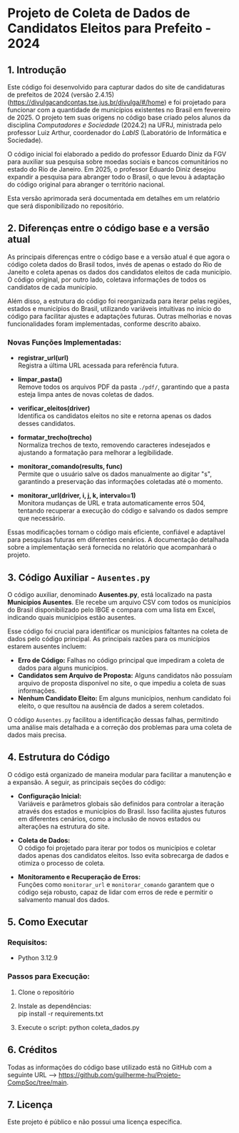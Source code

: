 # Projeto de Coleta de Dados de Candidatos Eleitos para Prefeito - 2024

## 1. Introdução

Este código foi desenvolvido para capturar dados do site de candidaturas de prefeitos de 2024 (versão 2.4.15) (https://divulgacandcontas.tse.jus.br/divulga/#/home) e foi projetado para funcionar com a quantidade de municípios existentes no Brasil em fevereiro de 2025. O projeto tem suas origens no código base criado pelos alunos da disciplina *Computadores e Sociedade* (2024.2) na UFRJ, ministrada pelo professor Luiz Arthur, coordenador do *LabIS* (Laboratório de Informática e Sociedade).

O código inicial foi elaborado a pedido do professor Eduardo Diniz da FGV para auxiliar sua pesquisa sobre moedas sociais e bancos comunitários no estado do Rio de Janeiro. Em 2025, o professor Eduardo Diniz desejou expandir a pesquisa para abranger todo o Brasil, o que levou à adaptação do código original para abranger o território nacional. 

Esta versão aprimorada será documentada em detalhes em um relatório que será disponibilizado no repositório.

## 2. Diferenças entre o código base e a versão atual

As principais diferenças entre o código base e a versão atual é que agora o código coleta dados do Brasil todos, invés de apenas o estado do Rio de Janeito e coleta apenas os dados dos candidatos eleitos de cada município. O código original, por outro lado, coletava informações de todos os candidatos de cada município.

Além disso, a estrutura do código foi reorganizada para iterar pelas regiões, estados e municípios do Brasil, utilizando variáveis intuitivas no início do código para facilitar ajustes e adaptações futuras. Outras melhorias e novas funcionalidades foram implementadas, conforme descrito abaixo.

### Novas Funções Implementadas:

- **registrar_url(url)**  
  Registra a última URL acessada para referência futura.

- **limpar_pasta()**  
  Remove todos os arquivos PDF da pasta `./pdf/`, garantindo que a pasta esteja limpa antes de novas coletas de dados.

- **verificar_eleitos(driver)**  
  Identifica os candidatos eleitos no site e retorna apenas os dados desses candidatos.

- **formatar_trecho(trecho)**  
  Normaliza trechos de texto, removendo caracteres indesejados e ajustando a formatação para melhorar a legibilidade.

- **monitorar_comando(results, func)**  
  Permite que o usuário salve os dados manualmente ao digitar "s", garantindo a preservação das informações coletadas até o momento.

- **monitorar_url(driver, i, j, k, intervalo=1)**  
  Monitora mudanças de URL e trata automaticamente erros 504, tentando recuperar a execução do código e salvando os dados sempre que necessário.

Essas modificações tornam o código mais eficiente, confiável e adaptável para pesquisas futuras em diferentes cenários. A documentação detalhada sobre a implementação será fornecida no relatório que acompanhará o projeto.

## 3. Código Auxiliar - `Ausentes.py`

O código auxiliar, denominado **Ausentes.py**, está localizado na pasta **Municípios Ausentes**. Ele recebe um arquivo CSV com todos os municípios do Brasil disponibilizado pelo IBGE e compara com uma lista em Excel, indicando quais municípios estão ausentes.

Esse código foi crucial para identificar os municípios faltantes na coleta de dados pelo código principal. As principais razões para os municípios estarem ausentes incluem:

- **Erro de Código:** Falhas no código principal que impediram a coleta de dados para alguns municípios.
- **Candidatos sem Arquivo de Proposta:** Alguns candidatos não possuíam arquivo de proposta disponível no site, o que impediu a coleta de suas informações.
- **Nenhum Candidato Eleito:** Em alguns municípios, nenhum candidato foi eleito, o que resultou na ausência de dados a serem coletados.

O código `Ausentes.py` facilitou a identificação dessas falhas, permitindo uma análise mais detalhada e a correção dos problemas para uma coleta de dados mais precisa.

## 4. Estrutura do Código

O código está organizado de maneira modular para facilitar a manutenção e a expansão. A seguir, as principais seções do código:

- **Configuração Inicial:**  
  Variáveis e parâmetros globais são definidos para controlar a iteração através dos estados e municípios do Brasil. Isso facilita ajustes futuros em diferentes cenários, como a inclusão de novos estados ou alterações na estrutura do site.

- **Coleta de Dados:**  
  O código foi projetado para iterar por todos os municípios e coletar dados apenas dos candidatos eleitos. Isso evita sobrecarga de dados e otimiza o processo de coleta.

- **Monitoramento e Recuperação de Erros:**  
  Funções como `monitorar_url` e `monitorar_comando` garantem que o código seja robusto, capaz de lidar com erros de rede e permitir o salvamento manual dos dados.

## 5. Como Executar

### Requisitos:
- Python 3.12.9  

### Passos para Execução:
1. Clone o repositório      

2. Instale as dependências:   
    pip install -r requirements.txt

3. Execute o script:
    python coleta_dados.py

## 6. Créditos
Todas as informações do código base utilizado está no GitHub com a seguinte URL --> https://github.com/guilherme-hu/Projeto-CompSoc/tree/main.

## 7. Licença
Este projeto é público e não possui uma licença específica.